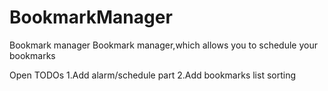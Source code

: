 # BookmarkManager
Bookmark manager
Bookmark manager,which allows you to schedule your bookmarks

Open TODOs
1.Add alarm/schedule part
2.Add bookmarks list sorting
